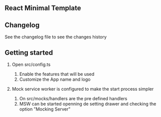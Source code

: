 ## React Minimal Template

## Changelog

See the changelog file to see the changes history

## Getting started

1. Open src/config.ts

   1. Enable the features that will be used
   2. Customize the App name and logo

2. Mock service worker is configured to make the start process simpler
   1. On src/mocks/handlers are the pre defined handlers
   2. MSW can be started openning de setting drawer and checking the option "Mocking Server"
